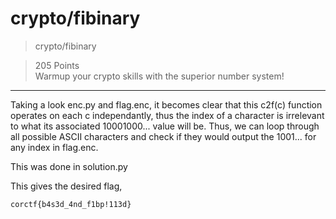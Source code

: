 # crypto/fibinary

>crypto/fibinary

>205 Points\
>Warmup your crypto skills with the superior number system!

***

Taking a look enc.py and flag.enc, it becomes clear that this c2f(c) function operates on each c independantly, thus the index of a character is irrelevant to what its associated 10001000... value will be.
Thus, we can loop through all possible ASCII characters and check if they would output the 1001... for any index in flag.enc.

This was done in solution.py

This gives the desired flag,
```
corctf{b4s3d_4nd_f1bp!113d}
```
